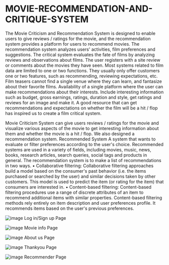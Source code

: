 # MOVIE-RECOMMENDATION-AND-CRITIQUE-SYSTEM
The Movie Criticism and Recommendation System is designed to enable users to give reviews / ratings for the movie, and the recommendation system provides a platform for users to recommend movies. The recommendation system analyzes users' activities, film preferences and suggestions. The critical system evaluates the fate of films by analyzing reviews and observations about films. The user registers with a site review or comments about the movies they have seen. Most systems related to film data are limited to one or two functions. They usually only offer customers one or two features, such as recommending, reviewing expectations, etc. Film teasers cannot find a single venue where they can learn, and fantasize about their favorite films. Availability of a single platform where the user can make recommendations about their interests. Include interesting information such as budget, gross earnings, ratings, duration and style, get ratings and reviews for an image and make it. A good resource that can get recommendations and expectations on whether the film will be a hit / flop has inspired us to create a film critical system.

Movie Criticism System can give users reviews / ratings for the movie and visualize various aspects of the movie to get interesting information about them and whether the movie is a hit / flop. We also designed a recommendation system. Recommended System A system that wants to evaluate or filter preferences according to the user's choice. Recommended systems are used in a variety of fields, including movies, music, news, books, research articles, search queries, social tags and products in general. The recommendation system is to make a list of recommendations in two ways.
• Collaborative filtering: Collaborative filtering approaches build a model based on the consumer's past behavior (i.e. the items purchased or searched by the user) and similar decisions taken by other customers. This model is used to predict the item (or rating for the item) that consumers are interested in.
• Content-based filtering: Content-based filtering procedures use a range of discrete attributes of an item to recommend additional items with similar properties. Content-based filtering methods rely entirely on item description and user preferences profile. It recommends items based on the user's previous preferences.

![image](https://user-images.githubusercontent.com/103409230/163826427-65beb99c-1352-40fe-b522-3a11524c9d91.png)
Log in/Sign up Page

![image](https://user-images.githubusercontent.com/103409230/163827049-bfb08d52-a88e-45bf-9c3e-88dfa94cebfb.png)
Movie info Page

![image](https://user-images.githubusercontent.com/103409230/163827207-44db83cb-ad2e-4bde-9fd0-a2d64a235828.png)
About us Page

![image](https://user-images.githubusercontent.com/103409230/163827318-55115ffb-8886-4be6-a4b2-d1e4547ceebc.png)
Thankyou Page

![image](https://user-images.githubusercontent.com/103409230/163827135-b60e601e-d959-4c89-bc27-de2222e701b0.png)
Recommender Page
